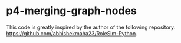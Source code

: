 # p4-merging-graph-nodes

This code is greatly inspired by the author of the following repository: https://github.com/abhishekmaha23/RoleSim-Python.
